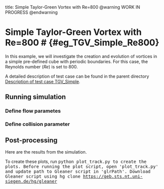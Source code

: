 title: Simple Taylor-Green Vortex with Re=800
@warning WORK IN PROGRESS @endwarning

# Simple Taylor-Green Vortex with Re=800 # {#eg_TGV_Simple_Re800}

In this example, we will investigate the creation and evolution of vortices in a
simple pre-defined cube with periodic boundaries. For this case, the Reynolds
number (*Re*) is set to 800.

A detailed description of test case can be found in the parent directory
[Description of test case TGV_Simple](../index.html).

## Running simulation ##
### Define flow parametes ###
### Define collision parameter ###
## Post-processing ##

Here are the results from the simulation.


To create these plots, run <tt>python plot_track.py<tt> to create the plots.
Before running the plot script, open 'plot_track.py' and update path to
Gleaner script in 'glrPath'.
Download Gleaner script using
<tt>hg clone https://geb.sts.nt.uni-siegen.de/hg/gleaner</tt>
